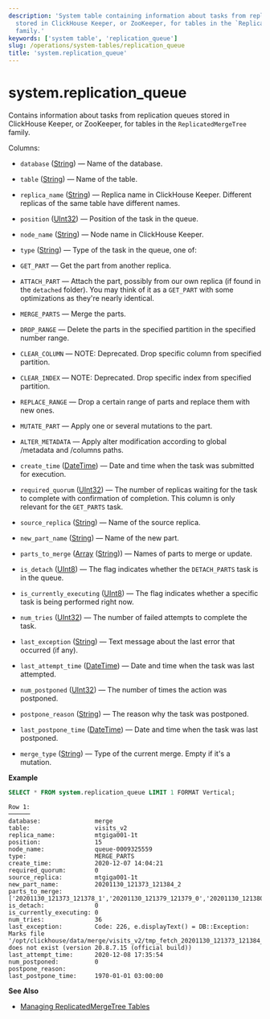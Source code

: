 ```yaml
---
description: 'System table containing information about tasks from replication queues
  stored in ClickHouse Keeper, or ZooKeeper, for tables in the `ReplicatedMergeTree`
  family.'
keywords: ['system table', 'replication_queue']
slug: /operations/system-tables/replication_queue
title: 'system.replication_queue'
---
```


# system.replication_queue

Contains information about tasks from replication queues stored in ClickHouse Keeper, or ZooKeeper, for tables in the `ReplicatedMergeTree` family.

Columns:

- `database` ([String](../../sql-reference/data-types/string.md)) — Name of the database.

- `table` ([String](../../sql-reference/data-types/string.md)) — Name of the table.

- `replica_name` ([String](../../sql-reference/data-types/string.md)) — Replica name in ClickHouse Keeper. Different replicas of the same table have different names.

- `position` ([UInt32](../../sql-reference/data-types/int-uint.md)) — Position of the task in the queue.

- `node_name` ([String](../../sql-reference/data-types/string.md)) — Node name in ClickHouse Keeper.

- `type` ([String](../../sql-reference/data-types/string.md)) — Type of the task in the queue, one of:

- `GET_PART` — Get the part from another replica.
- `ATTACH_PART` — Attach the part, possibly from our own replica (if found in the `detached` folder). You may think of it as a `GET_PART` with some optimizations as they're nearly identical.
- `MERGE_PARTS` — Merge the parts.
- `DROP_RANGE` — Delete the parts in the specified partition in the specified number range.
- `CLEAR_COLUMN` — NOTE: Deprecated. Drop specific column from specified partition.
- `CLEAR_INDEX` — NOTE: Deprecated. Drop specific index from specified partition.
- `REPLACE_RANGE` — Drop a certain range of parts and replace them with new ones.
- `MUTATE_PART` — Apply one or several mutations to the part.
- `ALTER_METADATA` — Apply alter modification according to global /metadata and /columns paths.

- `create_time` ([DateTime](../../sql-reference/data-types/datetime.md)) — Date and time when the task was submitted for execution.

- `required_quorum` ([UInt32](../../sql-reference/data-types/int-uint.md)) — The number of replicas waiting for the task to complete with confirmation of completion. This column is only relevant for the `GET_PARTS` task.

- `source_replica` ([String](../../sql-reference/data-types/string.md)) — Name of the source replica.

- `new_part_name` ([String](../../sql-reference/data-types/string.md)) — Name of the new part.

- `parts_to_merge` ([Array](../../sql-reference/data-types/array.md) ([String](../../sql-reference/data-types/string.md))) — Names of parts to merge or update.

- `is_detach` ([UInt8](../../sql-reference/data-types/int-uint.md)) — The flag indicates whether the `DETACH_PARTS` task is in the queue.

- `is_currently_executing` ([UInt8](../../sql-reference/data-types/int-uint.md)) — The flag indicates whether a specific task is being performed right now.

- `num_tries` ([UInt32](../../sql-reference/data-types/int-uint.md)) — The number of failed attempts to complete the task.

- `last_exception` ([String](../../sql-reference/data-types/string.md)) — Text message about the last error that occurred (if any).

- `last_attempt_time` ([DateTime](../../sql-reference/data-types/datetime.md)) — Date and time when the task was last attempted.

- `num_postponed` ([UInt32](../../sql-reference/data-types/int-uint.md)) — The number of times the action was postponed.

- `postpone_reason` ([String](../../sql-reference/data-types/string.md)) — The reason why the task was postponed.

- `last_postpone_time` ([DateTime](../../sql-reference/data-types/datetime.md)) — Date and time when the task was last postponed.

- `merge_type` ([String](../../sql-reference/data-types/string.md)) — Type of the current merge. Empty if it's a mutation.

**Example**

```sql
SELECT * FROM system.replication_queue LIMIT 1 FORMAT Vertical;
```

```text
Row 1:
──────
database:               merge
table:                  visits_v2
replica_name:           mtgiga001-1t
position:               15
node_name:              queue-0009325559
type:                   MERGE_PARTS
create_time:            2020-12-07 14:04:21
required_quorum:        0
source_replica:         mtgiga001-1t
new_part_name:          20201130_121373_121384_2
parts_to_merge:         ['20201130_121373_121378_1','20201130_121379_121379_0','20201130_121380_121380_0','20201130_121381_121381_0','20201130_121382_121382_0','20201130_121383_121383_0','20201130_121384_121384_0']
is_detach:              0
is_currently_executing: 0
num_tries:              36
last_exception:         Code: 226, e.displayText() = DB::Exception: Marks file '/opt/clickhouse/data/merge/visits_v2/tmp_fetch_20201130_121373_121384_2/CounterID.mrk' does not exist (version 20.8.7.15 (official build))
last_attempt_time:      2020-12-08 17:35:54
num_postponed:          0
postpone_reason:
last_postpone_time:     1970-01-01 03:00:00
```

**See Also**

- [Managing ReplicatedMergeTree Tables](/sql-reference/statements/system#managing-replicatedmergetree-tables)
